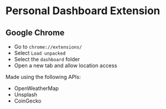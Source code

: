# Personal Dashboard Extension

## Google Chrome

- Go to `chrome://extensions/`
- Select `Load unpacked`
- Select the `dashboard` folder
- Open a new tab and allow location access

Made using the following APIs:

- OpenWeatherMap
- Unsplash
- CoinGecko
